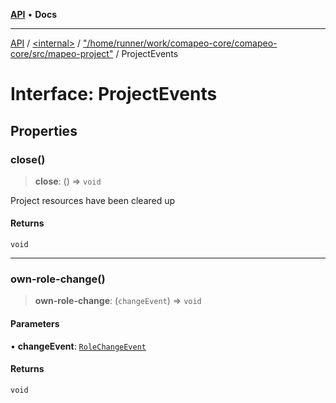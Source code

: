 [**API**](../../../../README.md) • **Docs**

***

[API](../../../../README.md) / [\<internal\>](../../../README.md) / ["/home/runner/work/comapeo-core/comapeo-core/src/mapeo-project"](../README.md) / ProjectEvents

# Interface: ProjectEvents

## Properties

### close()

> **close**: () => `void`

Project resources have been cleared up

#### Returns

`void`

***

### own-role-change()

> **own-role-change**: (`changeEvent`) => `void`

#### Parameters

• **changeEvent**: [`RoleChangeEvent`](RoleChangeEvent.md)

#### Returns

`void`
